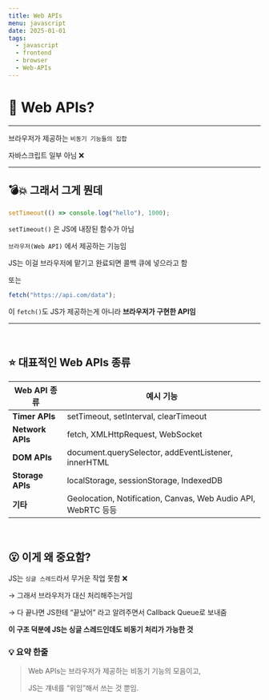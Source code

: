 ```yaml
---
title: Web APIs
menu: javascript
date: 2025-01-01
tags:
  - javascript
  - frontend
  - browser
  - Web-APIs
---
```


# 🧠 Web APIs?

---

브라우저가 제공하는 `비동기 기능들의 집합`

자바스크립트 일부 아님 ❌

---

## 💣💥 그래서 그게 뭔데


```jsx
setTimeout(() => console.log("hello"), 1000);
```

`setTimeout()` 은 JS에 내장된 함수가 아님

`브라우저(Web API)` 에서 제공하는 기능임

JS는 이걸 브라우저에 맡기고 완료되면 콜백 큐에 넣으라고 함

또는

```jsx
fetch("https://api.com/data");
```

이 `fetch()`도 JS가 제공하는게 아니라 **브라우저가 구현한 API임**

---

<br>

## ⭐ 대표적인 Web APIs 종류


| Web API 종류 | 예시 기능 |
| --- | --- |
| **Timer APIs** | setTimeout, setInterval, clearTimeout |
| **Network APIs** | fetch, XMLHttpRequest, WebSocket |
| **DOM APIs** | document.querySelector, addEventListener, innerHTML |
| **Storage APIs** | localStorage, sessionStorage, IndexedDB |
| **기타** | Geolocation, Notification, Canvas, Web Audio API, WebRTC 등등 |

<br>

## 😮 이게 왜 중요함?


JS는 `싱글 스레드`라서 무거운 작업 못함 ❌

→ 그래서 브라우저가 대신 처리해주는거임

→ 다 끝나면 JS한테 “끝났어” 라고 알려주면서 Callback Queue로 보내줌

**이 구조 덕분에 JS는 싱글 스레드인데도 비동기 처리가 가능한 것**

### 💡 요약 한줄

> Web APIs는 브라우저가 제공하는 비동기 기능의 모음이고,
>
>
> JS는 걔네를 “위임”해서 쓰는 것 뿐임.
>
